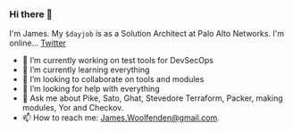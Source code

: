 ### Hi there 👋

I'm James. My `$dayjob` is as a Solution Architect at Palo Alto Networks. I'm online... [Twitter](https://twitter.com/jimwoolfenden)

- 🔭 I’m currently working on test tools for DevSecOps
- 🌱 I’m currently learning everything
- 👯 I’m looking to collaborate on tools and modules
- 🤔 I’m looking for help with everything
- 💬 Ask me about Pike, Sato, Ghat, Stevedore Terraform, Packer, making modules, Yor and Checkov.
- 📫 How to reach me: James.Woolfenden@gmail.com.
<!--
**jameswoolfenden/jameswoolfenden** is a ✨ _special_ ✨ repository because its `README.md` (this file) appears on your GitHub profile.
